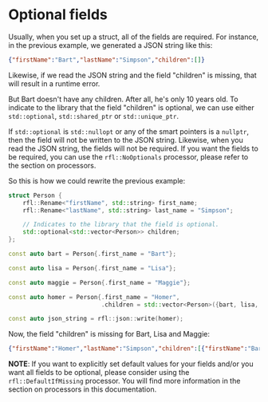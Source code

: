 # Optional fields

Usually, when you set up a struct, all of the fields are required. For instance, in the previous example,
we generated a JSON string like this:

```json
{"firstName":"Bart","lastName":"Simpson","children":[]}
```

Likewise, if we read the JSON string and the field "children" is missing, that will result in a runtime error.

But Bart doesn't have any children. After all, he's only 10 years old. To indicate to the library that the field "children" is optional,
we can use either `std::optional`, `std::shared_ptr` or `std::unique_ptr`.

If `std::optional` is `std::nullopt` or any of the smart pointers is a `nullptr`, 
then the field will not be written to the JSON string. Likewise, when you read the JSON string, the fields will not be required. If you
want the fields to be required, you can use the `rfl::NoOptionals` processor, please refer to the section on processors.

So this is how we could rewrite the previous example:

```cpp
struct Person {
    rfl::Rename<"firstName", std::string> first_name;
    rfl::Rename<"lastName", std::string> last_name = "Simpson";

    // Indicates to the library that the field is optional.
    std::optional<std::vector<Person>> children;
};

const auto bart = Person{.first_name = "Bart"};

const auto lisa = Person{.first_name = "Lisa"};

const auto maggie = Person{.first_name = "Maggie"};

const auto homer = Person{.first_name = "Homer",
                          .children = std::vector<Person>({bart, lisa, maggie})};

const auto json_string = rfl::json::write(homer);
```

Now, the field "children" is missing for Bart, Lisa and Maggie:

```json
{"firstName":"Homer","lastName":"Simpson","children":[{"firstName":"Bart","lastName":"Simpson"},{"firstName":"Lisa","lastName":"Simpson"},{"firstName":"Maggie","lastName":"Simpson"}]}
```

**NOTE**: If you want to explicitly set default values for your fields and/or you want all fields to be optional, please consider using the `rfl::DefaultIfMissing` processor. You will find more information in the section on processors in this documentation.
